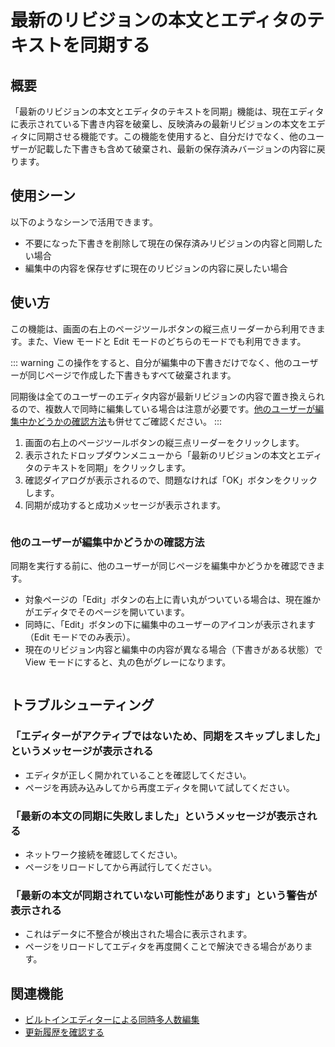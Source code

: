 # 最新のリビジョンの本文とエディタのテキストを同期する

## 概要

「最新のリビジョンの本文とエディタのテキストを同期」機能は、現在エディタに表示されている下書き内容を破棄し、反映済みの最新リビジョンの本文をエディタに同期させる機能です。この機能を使用すると、自分だけでなく、他のユーザーが記載した下書きも含めて破棄され、最新の保存済みバージョンの内容に戻ります。

## 使用シーン

以下のようなシーンで活用できます。

- 不要になった下書きを削除して現在の保存済みリビジョンの内容と同期したい場合
- 編集中の内容を保存せずに現在のリビジョンの内容に戻したい場合

## 使い方

この機能は、画面の右上のページツールボタンの縦三点リーダーから利用できます。また、View モードと Edit モードのどちらのモードでも利用できます。

::: warning
この操作をすると、自分が編集中の下書きだけでなく、他のユーザーが同じページで作成した下書きもすべて破棄されます。

同期後は全てのユーザーのエディタ内容が最新リビジョンの内容で置き換えられるので、複数人で同時に編集している場合は注意が必要です。[他のユーザーが編集中かどうかの確認方法](/ja/guide/features/sync-the-editor-text-with-the-latest-revision-body.html#他のユーザーが編集中かどうかの確認方法)も併せてご確認ください。
:::

1. 画面の右上のページツールボタンの縦三点リーダーをクリックします。
1. 表示されたドロップダウンメニューから「最新のリビジョンの本文とエディタのテキストを同期」をクリックします。
1. 確認ダイアログが表示されるので、問題なければ「OK」ボタンをクリックします。
1. 同期が成功すると成功メッセージが表示されます。

<img :src="$withBase('/assets/images/ja/.png')" alt="">

### 他のユーザーが編集中かどうかの確認方法

同期を実行する前に、他のユーザーが同じページを編集中かどうかを確認できます。

- 対象ページの「Edit」ボタンの右上に青い丸がついている場合は、現在誰かがエディタでそのページを開いています。
- 同時に、「Edit」ボタンの下に編集中のユーザーのアイコンが表示されます（Edit モードでのみ表示）。
- 現在のリビジョン内容と編集中の内容が異なる場合（下書きがある状態）で View モードにすると、丸の色がグレーになります。

<img :src="$withBase('/assets/images/ja/.png')" alt="">

## トラブルシューティング

### 「エディターがアクティブではないため、同期をスキップしました」というメッセージが表示される

- エディタが正しく開かれていることを確認してください。
- ページを再読み込みしてから再度エディタを開いて試してください。

### 「最新の本文の同期に失敗しました」というメッセージが表示される

- ネットワーク接続を確認してください。
- ページをリロードしてから再試行してください。

### 「最新の本文が同期されていない可能性があります」という警告が表示される

- これはデータに不整合が検出された場合に表示されます。
- ページをリロードしてエディタを再度開くことで解決できる場合があります。

## 関連機能

- [ビルトインエディターによる同時多人数編集](/ja/guide/features/built-in-editor.html)
- [更新履歴を確認する](/ja/guide/features/history.html)

